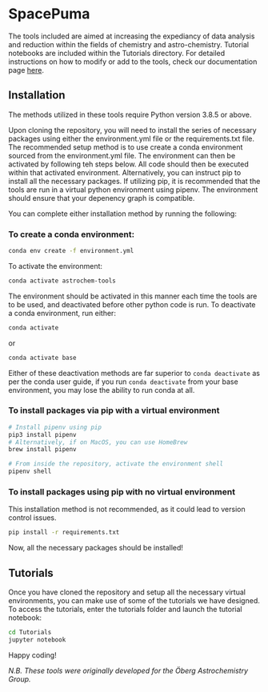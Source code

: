 # SpacePuma

The tools included are aimed at increasing the expediancy of data analysis and reduction within the fields of chemistry and astro-chemistry. Tutorial notebooks are included within the Tutorials directory. For detailed instructions on how to modify or add to the tools, check our documentation page [here]().

## Installation

The methods utilized in these tools require Python version 3.8.5 or above.

Upon cloning the repository, you will need to install the series of necessary packages using either the environment.yml file or the requirements.txt file. The recommended setup method is to use create a conda environment sourced from the environment.yml file. The environment can then be activated by following teh steps below. All code should then be executed within that activated environment. Alternatively, you can instruct pip to install all the necessary packages. If utilizing pip, it is recommended that the tools are run in a virtual python environment using pipenv. The environment should ensure that your depenency graph is compatible.

You can complete either installation method by running the following:

### To create a conda environment:

```bash
conda env create -f environment.yml
```

To activate the environment:

```bash
conda activate astrochem-tools
```

The environment should be activated in this manner each time the tools are to be used, and deactivated before other python code is run. To deactivate a conda environment, run either:

```bash
conda activate
```

or

```bash
conda activate base
```

Either of these deactivation methods are far superior to ```conda deactivate``` as per the conda user guide, if you run ```conda deactivate``` from your base environment, you may lose the ability to run conda at all.

### To install packages via pip with a virtual environment

```bash
# Install pipenv using pip
pip3 install pipenv
# Alternatively, if on MacOS, you can use HomeBrew
brew install pipenv

# From inside the repository, activate the environment shell
pipenv shell
```

### To install packages using pip with no virtual environment

This installation method is not recommended, as it could lead to version control issues.

```bash
pip install -r requirements.txt
```

Now, all the necessary packages should be installed!

## Tutorials

Once you have cloned the repository and setup all the necessary virtual environments, you can make use of some of the tutorials we have designed. To access the tutorials, enter the tutorials folder and launch the tutorial notebook:

```bash
cd Tutorials
jupyter notebook
```

Happy coding!

*N.B. These tools were originally developed for the Öberg Astrochemistry Group.*



